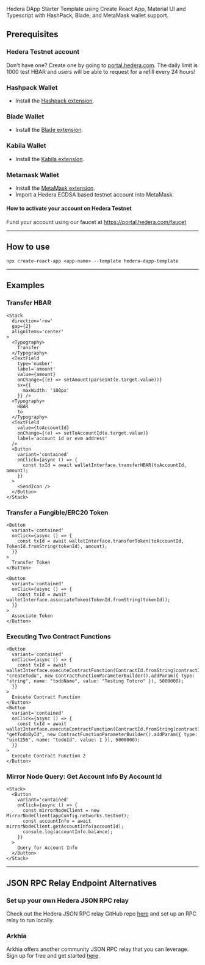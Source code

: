 Hedera DApp Starter Template using Create React App, Material UI and Typescript with HashPack, Blade, and MetaMask wallet support.

## Prerequisites

### Hedera Testnet account

Don't have one? Create one by going to [portal.hedera.com](https://portal.hedera.com/register). The daily limit is 1000 test HBAR and users will be able to request for a refill every 24 hours!

### Hashpack Wallet
* Install the [Hashpack extension](https://chrome.google.com/webstore/detail/hashpack/gjagmgiddbbciopjhllkdnddhcglnemk).  


### Blade Wallet
* Install the [Blade extension](https://chrome.google.com/webstore/detail/blade-%E2%80%93-hedera-web3-digit/abogmiocnneedmmepnohnhlijcjpcifd).  


### Kabila Wallet
* Install the [Kabila extension](https://www.kabila.app/wallet).

### Metamask Wallet
* Install the [MetaMask extension](https://chrome.google.com/webstore/detail/metamask/nkbihfbeogaeaoehlefnkodbefgpgknn).
* Import a Hedera ECDSA based testnet account into MetaMask.  

#### How to activate your account on Hedera Testnet

Fund your account using our faucet at
https://portal.hedera.com/faucet

-----

## How to use
```npx create-react-app <app-name> --template hedera-dapp-template ```

----

## Examples
### Transfer HBAR
```tsx
<Stack
  direction='row'
  gap={2}
  alignItems='center'
>
  <Typography>
    Transfer
  </Typography>
  <TextField
    type='number'
    label='amount'
    value={amount}
    onChange={(e) => setAmount(parseInt(e.target.value))}
    sx={{
      maxWidth: '100px'
    }} />
  <Typography>
    HBAR
    to
  </Typography>
  <TextField
    value={toAccountId}
    onChange={(e) => setToAccountId(e.target.value)}
    label='account id or evm address'
  />
  <Button
    variant='contained'
    onClick={async () => {
      const txId = await walletInterface.transferHBAR(toAccountId, amount);
    }}
  >
    <SendIcon />
  </Button>
</Stack>
```
### Transfer a Fungible/ERC20 Token

```tsx
<Button
  variant='contained'
  onClick={async () => {
    const txId = await walletInterface.transferToken(toAccountId, TokenId.fromString(tokenId), amount);
  }}
>
  Transfer Token
</Button>

<Button
  variant='contained'
  onClick={async () => {
    const txId = await walletInterface.associateToken(TokenId.fromString(tokenId));
  }}
>
  Associate Token
</Button>
```
### Executing Two Contract Functions

```tsx
<Button
  variant='contained'
  onClick={async () => {
    const txId = await walletInterface.executeContractFunction(ContractId.fromString(contractId), "createTodo", new ContractFunctionParameterBuilder().addParam({ type: "string", name: "todoName", value: "Testing Totoro" }), 5000000);
  }}
>
  Execute Contract Function
</Button>
<Button
  variant='contained'
  onClick={async () => {
    const txId = await walletInterface.executeContractFunction(ContractId.fromString(contractId), "getTodoById", new ContractFunctionParameterBuilder().addParam({ type: "uint256", name: "todoId", value: 1 }), 5000000);
  }}
>
  Execute Contract Function 2
</Button>
```
### Mirror Node Query: Get Account Info By Account Id

```tsx
<Stack>
  <Button
    variant='contained'
    onClick={async () => {
      const mirrorNodeClient = new MirrorNodeClient(appConfig.networks.testnet);
      const accountInfo = await mirrorNodeClient.getAccountInfo(accountId);
      console.log(accountInfo.balance);
    }}
  >
    Query for Account Info
  </Button>
</Stack>
```

---

## JSON RPC Relay Endpoint Alternatives
### Set up your own Hedera JSON RPC relay
Check out the Hedera JSON RPC relay GitHub repo [here](https://github.com/hashgraph/hedera-json-rpc-relay) and set up an RPC relay to run locally.

### Arkhia
Arkhia offers another community JSON RPC relay that you can leverage. Sign up for free and get started [here](https://www.arkhia.io/features/#api-services).
